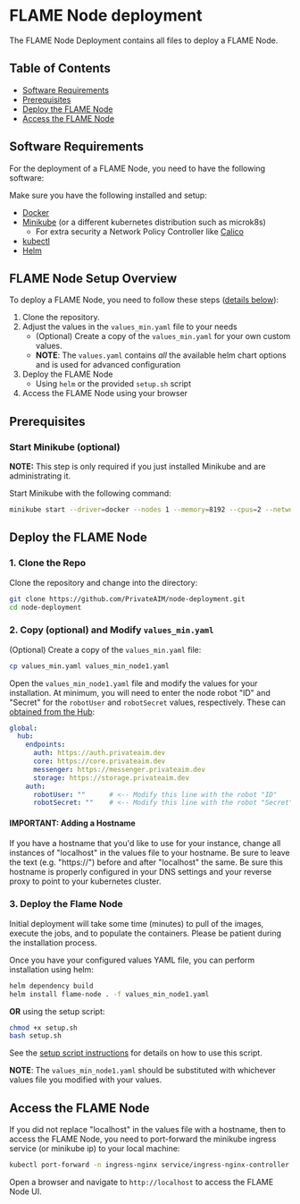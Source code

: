 # FLAME Node deployment
The FLAME Node Deployment contains all files to deploy a FLAME Node.

## Table of Contents
- [Software Requirements](#software-requirements)
- [Prerequisites](#prerequisites)
- [Deploy the FLAME Node](#deploy-the-flame-node)
- [Access the FLAME Node](#access-the-flame-node)

## Software Requirements

For the deployment of a FLAME Node, you need to have the following software:

Make sure you have the following installed and setup:
- [Docker](https://docs.docker.com/get-docker/)
- [Minikube](https://minikube.sigs.k8s.io/docs/start/) (or a different kubernetes distribution such as microk8s)  
    - For extra security a Network Policy Controller like [Calico](https://docs.projectcalico.org/getting-started/kubernetes/quickstart)
- [kubectl](https://kubernetes.io/docs/tasks/tools/install-kubectl/)
- [Helm](https://helm.sh/docs/intro/install/)

## FLAME Node Setup Overview

To deploy a FLAME Node, you need to follow these steps ([details below](#deploy-the-flame-node)):
1. Clone the repository.
2. Adjust the values in the `values_min.yaml` file to your needs
   - (Optional) Create a copy of the `values_min.yaml` for your own custom values.
   - **NOTE**: The `values.yaml` contains _all_ the available helm chart options and is used for advanced configuration
3. Deploy the FLAME Node
   - Using `helm` or the provided `setup.sh` script
4. Access the FLAME Node using your browser

## Prerequisites

### Start Minikube (optional)
**NOTE:** This step is only required if you just installed Minikube and are administrating it. 

Start Minikube with the following command:
```bash
minikube start --driver=docker --nodes 1 --memory=8192 --cpus=2 --network-plugin=cni --cni=calico --addons=dashboard --addons=ingress --profile=node1
```

## Deploy the FLAME Node

### 1. Clone the Repo
Clone the repository and change into the directory:
```bash
git clone https://github.com/PrivateAIM/node-deployment.git
cd node-deployment
```

### 2. Copy (optional) and Modify `values_min.yaml`
(Optional) Create a copy of the `values_min.yaml` file:
```bash
cp values_min.yaml values_min_node1.yaml
```

Open the `values_min_node1.yaml` file and modify the values for your installation. At minimum, you will need to 
enter the node robot "ID" and "Secret" for the `robotUser` and `robotSecret` values, respectively. 
These can [obtained from the Hub](https://github.com/PrivateAIM/node-deployment/wiki/Obtaining-Robot-Credentials):

```yaml
global:
  hub:
    endpoints:
      auth: https://auth.privateaim.dev
      core: https://core.privateaim.dev
      messenger: https://messenger.privateaim.dev
      storage: https://storage.privateaim.dev
    auth:
      robotUser: ""      # <-- Modify this line with the robot "ID"
      robotSecret: ""    # <-- Modify this line with the robot "Secret"
```

#### **IMPORTANT**: Adding a Hostname
If you have a hostname that you'd like to use for your instance, change all instances of "localhost" in the values 
file to your hostname. Be sure to leave the text (e.g. "https://") before and after "localhost" the same. Be sure this 
hostname is properly configured in your DNS settings and your reverse proxy to point to your kubernetes cluster.

### 3. Deploy the Flame Node
Initial deployment will take some time (minutes) to pull of the images, execute the jobs, and to populate the containers. Please be patient during the installation process.

Once you have your configured values YAML file, you can perform installation using helm:

```bash
helm dependency build
helm install flame-node . -f values_min_node1.yaml
```

**OR** using the setup script:

```bash
chmod +x setup.sh
bash setup.sh
```
See the [setup script instructions](https://github.com/PrivateAIM/node-deployment/wiki/Setup-Script-Instructions) 
for details on how to use this script.

**NOTE**: The `values_min_node1.yaml` should be substituted with whichever values file you modified with your values.

## Access the FLAME Node
If you did not replace "localhost" in the values file with a hostname, then to access the FLAME Node, 
you need to port-forward the minikube ingress service (or minikube ip) to your local machine:
```bash
kubectl port-forward -n ingress-nginx service/ingress-nginx-controller 80:80
```
Open a browser and navigate to `http://localhost` to access the FLAME Node UI.


